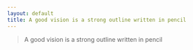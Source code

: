 ```yaml
---
layout: default
title: A good vision is a strong outline written in pencil
---
```


> A good vision is a strong outline written in pencil